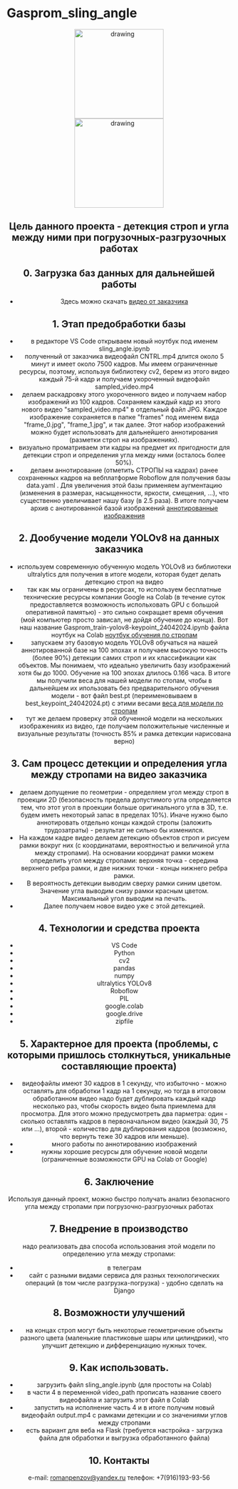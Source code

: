 # Gasprom_sling_angle
<center> <img src = https://stavropol.termaxpanel.ru/wa-data/public/photos/79/09/979/979.1080.png alt="drawing" style="width:200px;">
<center> <img src = https://static.tildacdn.com/tild3930-3834-4530-a365-656331396337/mfti.png alt="drawing" style="width:200px;">

## Цель данного проекта - детекция строп и угла между ними при погрузочных-разгрузочных работах 

## 0. Загрузка баз данных для дальнейшей работы
* Здесь можно скачать [видео от заказчика](https://drive.google.com/file/d/1snD7mVoE1mqoifNw-IFdgtk39iNDrh2B/view?usp=sharing "видео от заказчика")

## 1. Этап предобработки базы
* в редакторе VS Code открываем новый ноутбук под именем sling_angle.ipynb
* полученный от заказчика видеофайл CNTRL.mp4 длится около 5 минут и имеет около 7500 кадров. Мы имеем ограниченные ресурсы, поэтому, используя библиотеку cv2, берем из этого видео каждый 75-й кадр и получаем укороченный видеофайл sampled_video.mp4
* делаем раскадровку этого укороченного видео и получаем набор изображений из 100 кадров. Сохраняем каждый кадр из этого нового видео "sampled_video.mp4" в отдельный файл JPG. Каждое изображение сохраняется в папке "frames" под именем вида "frame_0.jpg", "frame_1.jpg", и так далее. Этот набор изображений можно будет использовать для дальнейшего аннотирования (разметки строп на изображениях).
* визуально проматриваем эти кадры на предмет их пригодности для детекции строп и определения угла между ними (осталось более 50%).
* делаем аннотирование (отметить СТРОПЫ на кадрах) ранее сохраненных кадров на вебплатформе Roboflow для получения базы data.yaml . Для увеличения этой базы применяем аугментацию (изменения в размерах, насыщенности, яркости, смещения, ...), что существенно увеличивает нашу базу (в 2.5 раза). В итоге получаем архив с анотированной базой изображений [аннотированные изображения](https://drive.google.com/file/d/1slw0ZA8pRTDywD_s0uub0SC4xit6VlVu/view?usp=sharing "аннотированные изображения")

## 2. Дообучение модели YOLOv8 на данных заказчика
* используем современную обученную модель YOLOv8 из библиотеки ultralytics для получения в итоге модели, которая будет делать детекцию строп на видео
* так как мы ограничены в ресурсах, то используем бесплатные технические ресурсы компании Google на Colab (в течение суток предоставляется возможность испольховать GPU с большой оперативной памятью) - это сильно сокращает время обучения (мой компьютер просто зависал, не дойдя обучение до конца). Вот наш название Gasprom_train-yolov8-keypoint_24042024.ipynb файла ноутбук на Colab [ноутбук обучения по стропам](https://colab.research.google.com/drive/1BsBdWl90nMd1-s8Gt7CdCm8ZKIIJj6Dj?usp=sharing "ноутбук обучения по стропам") 
* запускаем эту базовую модель YOLOv8 обучаться на нашей аннотированной базе на 100 эпохах и получаем высокую точность (более 90%) детекции самих строп и их классификации как объектов. Мы понимаем, что идеально увеличить базу изображений хотя бы до 1000. Обучение на 100 эпохах длилось 0.166 часа. В итоге мы получили веса для нашей модели по стопам, чтобы в дальнейшем их ипользовать без предварительного обучения модели - вот файл best.pt (переименовываем в best_keypoint_24042024.pt) с этими весами [веса для модели по стропам](https://drive.google.com/file/d/1LRT1B9FksO6UWzWXmGMA5gbzQgnxqt3f/view?usp=sharing "веса для модели по стропам")
* тут же делаем проверку этой обученной модели на нескольких изображениях из видео, где получаем положительные численные и визуальные результаты (точность 85% и рамка детекции нарисована верно)

## 3. Сам процесс детекции и определения угла между стропами на видео заказчика
* делаем допущение по геометрии - определяем угол между строп в проекции 2D (безопасность предела допустимого угла определяется тем, что этот угол в проекции больше оригинального угла в 3D, т.е. будем иметь некоторый запас в пределах 10%). Иначе нужно было аннотировать отдельно концы каждой стропы (заложить трудозатраты) - результат не сильно бы изменился.
* На каждом кадре видео делаем детекцию объектов строп и рисуем рамки вокруг них (с координатами, вероятностью и величиной угла между стропами). На основании координат рамки можем определить угол между стропами: верхняя точка - середина верхнего ребра рамки, и две нижних точки - концы нижнего ребра рамки.
* В вероятность детекции выводим сверху рамки синим цветом. Значение угла выводим снизу рамки красным цветом. Максимальный угол выводим на печать.
* Далее получаем новое видео уже с этой детекцией.
</left>

## 4. Технологии и средства проекта
* VS Code
* Python
* cv2
* pandas
* numpy
* ultralytics YOLOv8
* Roboflow
* PIL
* google.colab
* google.drive
* zipfile

## 5. Характерное для проекта (проблемы, с которыми пришлось столкнуться, уникальные составляющие проекта)
* видеофайлы имеют 30 кадров в 1 секунду, что избыточно - можно оставлять для обработки 1 кадр на 1 секунду, но тогда в итоговом обработанном видео надо будет дублировать каждый кадр несколько раз, чтобы скорость видео была приемлема для просмотра. Для этого можно предусмотреть два парметра: один - сколько оставлять кадров в первоначальном видео (каждый 30, 75 или ...), второй - количество для дублирования кадров (возможно, что вернуть теже 30 кадров или меньше).
* много работы по аннотированию изображений
* нужны хорошие ресурсы для обучение новой модели (ограниченные возможности GPU на Colab от Google)

## 6. Заключение
Используя данный проект, можно быстро получать анализ безопасного угла между стропами при погрузочно-разгрузочных работах

## 7. Внедрение в производство
надо реализовать два способа использования этой модели по определению угла между стропами:
* в телеграм
* сайт с разными видами сервиса для разных технологических операций (в том числе разгрузка-погрузка) - удобно сделать на Django

## 8. Возможности улучшений
* на концах строп могут быть некоторые геометричекие объекты разного цвета (маленькие пластиковые шары или цилиндрики), что улучшит детекцию и дифференциацию нужных точек.

## 9. Как использовать.
* загрузить файл sling_angle.ipynb (для простоты на Colab)
* в части 4 в переменной video_path прописать название своего видеофайла и загрузить этот файл в Colab
* запустить на исполнение часть 4 и в итоге получим новый видеофайл output.mp4 с рамками детекции и со значениями углов между стропами
* есть вариант для веба на Flask (требуется настройка - загрузка файла для обработки и выгрузка обработанного файла)

## 10. Контакты
e-mail: romanpenzov@yandex.ru
телефон: +7(916)193-93-56